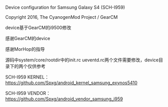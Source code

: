 Device configuration for Samsung Galaxy S4 (SCH-I959)

Copyright 2016, The CyanogenMod Project / GearCM

device基于GearCM的i9500修改

感谢GearCM的device

感谢MorHop的指导

源码中system/core/rootdir中的init.rc ueventd.rc两个文件需要修改，device目录下的两个仅供参考

SCH-I959 KERNEL：https://github.com/Spxg/android_kernel_samsung_exynos5410

SCH-I959 VENDOR：https://github.com/Spxg/android_vendor_samsung_i959

